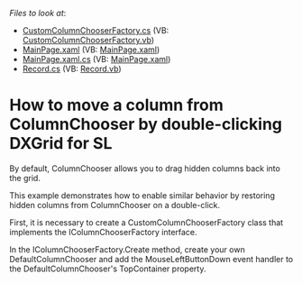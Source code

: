 <!-- default file list -->
*Files to look at*:

* [CustomColumnChooserFactory.cs](./CS/ColumnChooserSL/CustomColumnChooserFactory.cs) (VB: [CustomColumnChooserFactory.vb](./VB/ColumnChooserSL/CustomColumnChooserFactory.vb))
* [MainPage.xaml](./CS/ColumnChooserSL/MainPage.xaml) (VB: [MainPage.xaml](./VB/ColumnChooserSL/MainPage.xaml))
* [MainPage.xaml.cs](./CS/ColumnChooserSL/MainPage.xaml.cs) (VB: [MainPage.xaml](./VB/ColumnChooserSL/MainPage.xaml))
* [Record.cs](./CS/ColumnChooserSL/Record.cs) (VB: [Record.vb](./VB/ColumnChooserSL/Record.vb))
<!-- default file list end -->
# How to move a column from ColumnChooser by double-clicking DXGrid for SL


<p>By default, ColumnChooser allows you to drag hidden columns back into the grid.</p><p>This example demonstrates how to enable similar behavior by restoring hidden columns from ColumnChooser on a double-click.</p><p>First, it is necessary to create a CustomColumnChooserFactory class that implements the IColumnChooserFactory interface.</p><p>In the IColumnChooserFactory.Create method, create your own DefaultColumnChooser and add the MouseLeftButtonDown event handler to the DefaultColumnChooser's TopContainer property.</p>

<br/>


